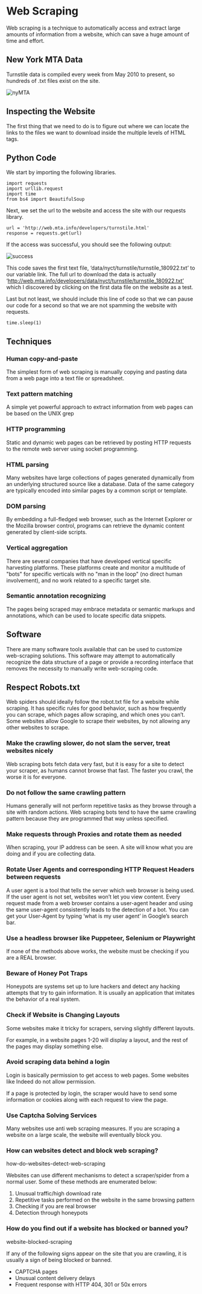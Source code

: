 # Web Scraping

Web scraping is a technique to automatically access and extract large amounts of information from a website, which can save a huge amount of time and effort.

## New York MTA Data

Turnstile data is compiled every week from May 2010 to present, so hundreds of .txt files exist on the site.

![nyMTA](https://miro.medium.com/max/291/1*5Hwlx8IZxJ0m7AIx0TnddA.png)

## Inspecting the Website

The first thing that we need to do is to figure out where we can locate the links to the files we want to download inside the multiple levels of HTML tags.

## Python Code

We start by importing the following libraries.

    import requests
    import urllib.request
    import time
    from bs4 import BeautifulSoup

Next, we set the url to the website and access the site with our requests library.

    url = 'http://web.mta.info/developers/turnstile.html'
    response = requests.get(url)

If the access was successful, you should see the following output:

![success](https://miro.medium.com/max/518/1*fyqRGzG8IbhhjxF2Q5MU_Q.png)

This code saves the first text file, ‘data/nyct/turnstile/turnstile_180922.txt’ to our variable link. The full url to download the data is actually ‘http://web.mta.info/developers/data/nyct/turnstile/turnstile_180922.txt’ which I discovered by clicking on the first data file on the website as a test.

Last but not least, we should include this line of code so that we can pause our code for a second so that we are not spamming the website with requests.

    time.sleep(1)

## Techniques

### Human copy-and-paste

The simplest form of web scraping is manually copying and pasting data from a web page into a text file or spreadsheet.

### Text pattern matching

A simple yet powerful approach to extract information from web pages can be based on the UNIX grep

### HTTP programming

Static and dynamic web pages can be retrieved by posting HTTP requests to the remote web server using socket programming. 

### HTML parsing

Many websites have large collections of pages generated dynamically from an underlying structured source like a database. Data of the same category are typically encoded into similar pages by a common script or template.

### DOM parsing

By embedding a full-fledged web browser, such as the Internet Explorer or the Mozilla browser control, programs can retrieve the dynamic content generated by client-side scripts.

### Vertical aggregation

There are several companies that have developed vertical specific harvesting platforms. These platforms create and monitor a multitude of "bots" for specific verticals with no "man in the loop" (no direct human involvement), and no work related to a specific target site.

### Semantic annotation recognizing

The pages being scraped may embrace metadata or semantic markups and annotations, which can be used to locate specific data snippets.

## Software

There are many software tools available that can be used to customize web-scraping solutions. This software may attempt to automatically recognize the data structure of a page or provide a recording interface that removes the necessity to manually write web-scraping code.

## Respect Robots.txt

Web spiders should ideally follow the robot.txt file for a website while scraping. It has specific rules for good behavior, such as how frequently you can scrape, which pages allow scraping, and which ones you can’t. Some websites allow Google to scrape their websites, by not allowing any other websites to scrape.

### Make the crawling slower, do not slam the server, treat websites nicely

Web scraping bots fetch data very fast, but it is easy for a site to detect your scraper, as humans cannot browse that fast. The faster you crawl, the worse it is for everyone.

### Do not follow the same crawling pattern

Humans generally will not perform repetitive tasks as they browse through a site with random actions. Web scraping bots tend to have the same crawling pattern because they are programmed that way unless specified.

### Make requests through Proxies and rotate them as needed

When scraping, your IP address can be seen. A site will know what you are doing and if you are collecting data.

### Rotate User Agents and corresponding HTTP Request Headers between requests

A user agent is a tool that tells the server which web browser is being used. If the user agent is not set, websites won’t let you view content. Every request made from a web browser contains a user-agent header and using the same user-agent consistently leads to the detection of a bot. You can get your User-Agent by typing ‘what is my user agent’ in Google’s search bar.

### Use a headless browser like Puppeteer, Selenium or Playwright

If none of the methods above works, the website must be checking if you are a REAL browser.

### Beware of Honey Pot Traps

Honeypots are systems set up to lure hackers and detect any hacking attempts that try to gain information. It is usually an application that imitates the behavior of a real system.

### Check if Website is Changing Layouts

Some websites make it tricky for scrapers, serving slightly different layouts.

For example, in a website pages 1-20 will display a layout, and the rest of the pages may display something else.

### Avoid scraping data behind a login

Login is basically permission to get access to web pages. Some websites like Indeed do not allow permission.

If a page is protected by login, the scraper would have to send some information or cookies along with each request to view the page.

### Use Captcha Solving Services

Many websites use anti web scraping measures. If you are scraping a website on a large scale, the website will eventually block you.

### How can websites detect and block web scraping?

how-do-websites-detect-web-scraping

Websites can use different mechanisms to detect a scraper/spider from a normal user. Some of these methods are enumerated below:

1. Unusual traffic/high download rate
2. Repetitive tasks performed on the website in the same browsing pattern
3. Checking if you are real browser
4. Detection through honeypots

### How do you find out if a website has blocked or banned you?

website-blocked-scraping

If any of the following signs appear on the site that you are crawling, it is usually a sign of being blocked or banned.

* CAPTCHA pages
* Unusual content delivery delays
* Frequent response with HTTP 404, 301 or 50x errors

